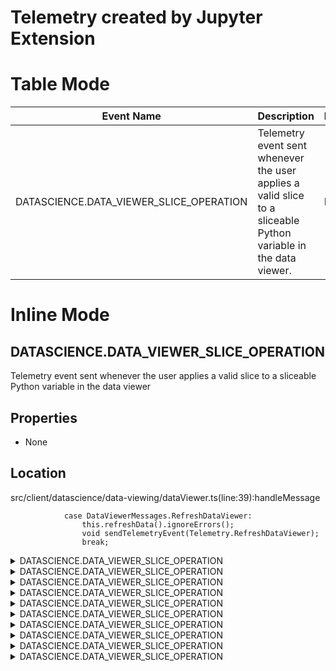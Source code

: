 # Telemetry created by Jupyter Extension

# Table Mode

| Event Name | Description | Properties | Where used |
| -- | -- | -- | -- |
| DATASCIENCE.DATA_VIEWER_SLICE_OPERATION | Telemetry event sent whenever the user applies a valid slice to a sliceable Python variable in the data viewer. | None | src/client/datascience/data-viewing/dataViewer.ts(line:39):sliceData |

# Inline Mode

## DATASCIENCE.DATA_VIEWER_SLICE_OPERATION

Telemetry event sent whenever the user applies a valid slice to a sliceable Python variable in the data viewer

## Properties
- None

## Location
src/client/datascience/data-viewing/dataViewer.ts(line:39):handleMessage
```
            case DataViewerMessages.RefreshDataViewer:
                this.refreshData().ignoreErrors();
                void sendTelemetryEvent(Telemetry.RefreshDataViewer);
                break;

```

<details>
  <summary>DATASCIENCE.DATA_VIEWER_SLICE_OPERATION</summary>
  
  Telemetry event sent whenever the user applies a valid slice to a sliceable Python variable in the data viewer

## Properties
- None

## Location
src/client/datascience/data-viewing/dataViewer.ts(line:39):handleMessage
```
            case DataViewerMessages.RefreshDataViewer:
                this.refreshData().ignoreErrors();
                void sendTelemetryEvent(Telemetry.RefreshDataViewer);
                break;

```
</details>
<details>
  <summary>DATASCIENCE.DATA_VIEWER_SLICE_OPERATION</summary>
  
  Telemetry event sent whenever the user applies a valid slice to a sliceable Python variable in the data viewer

## Properties
- None

## Location
src/client/datascience/data-viewing/dataViewer.ts(line:39):handleMessage
```
            case DataViewerMessages.RefreshDataViewer:
                this.refreshData().ignoreErrors();
                void sendTelemetryEvent(Telemetry.RefreshDataViewer);
                break;

```
</details><details>
  <summary>DATASCIENCE.DATA_VIEWER_SLICE_OPERATION</summary>
  
  Telemetry event sent whenever the user applies a valid slice to a sliceable Python variable in the data viewer

## Properties
- None

## Location
src/client/datascience/data-viewing/dataViewer.ts(line:39):handleMessage
```
            case DataViewerMessages.RefreshDataViewer:
                this.refreshData().ignoreErrors();
                void sendTelemetryEvent(Telemetry.RefreshDataViewer);
                break;

```
</details><details>
  <summary>DATASCIENCE.DATA_VIEWER_SLICE_OPERATION</summary>
  
  Telemetry event sent whenever the user applies a valid slice to a sliceable Python variable in the data viewer

## Properties
- None

## Location
src/client/datascience/data-viewing/dataViewer.ts(line:39):handleMessage
```
            case DataViewerMessages.RefreshDataViewer:
                this.refreshData().ignoreErrors();
                void sendTelemetryEvent(Telemetry.RefreshDataViewer);
                break;

```
</details><details>
  <summary>DATASCIENCE.DATA_VIEWER_SLICE_OPERATION</summary>
  
  Telemetry event sent whenever the user applies a valid slice to a sliceable Python variable in the data viewer

## Properties
- None

## Location
src/client/datascience/data-viewing/dataViewer.ts(line:39):handleMessage
```
            case DataViewerMessages.RefreshDataViewer:
                this.refreshData().ignoreErrors();
                void sendTelemetryEvent(Telemetry.RefreshDataViewer);
                break;

```
</details><details>
  <summary>DATASCIENCE.DATA_VIEWER_SLICE_OPERATION</summary>
  
  Telemetry event sent whenever the user applies a valid slice to a sliceable Python variable in the data viewer

## Properties
- None

## Location
src/client/datascience/data-viewing/dataViewer.ts(line:39):handleMessage
```
            case DataViewerMessages.RefreshDataViewer:
                this.refreshData().ignoreErrors();
                void sendTelemetryEvent(Telemetry.RefreshDataViewer);
                break;

```
</details><details>
  <summary>DATASCIENCE.DATA_VIEWER_SLICE_OPERATION</summary>
  
  Telemetry event sent whenever the user applies a valid slice to a sliceable Python variable in the data viewer

## Properties
- None

## Location
src/client/datascience/data-viewing/dataViewer.ts(line:39):handleMessage
```
            case DataViewerMessages.RefreshDataViewer:
                this.refreshData().ignoreErrors();
                void sendTelemetryEvent(Telemetry.RefreshDataViewer);
                break;

```
</details><details>
  <summary>DATASCIENCE.DATA_VIEWER_SLICE_OPERATION</summary>
  
  Telemetry event sent whenever the user applies a valid slice to a sliceable Python variable in the data viewer

## Properties
- None

## Location
src/client/datascience/data-viewing/dataViewer.ts(line:39):handleMessage
```
            case DataViewerMessages.RefreshDataViewer:
                this.refreshData().ignoreErrors();
                void sendTelemetryEvent(Telemetry.RefreshDataViewer);
                break;

```
</details><details>
  <summary>DATASCIENCE.DATA_VIEWER_SLICE_OPERATION</summary>
  
  Telemetry event sent whenever the user applies a valid slice to a sliceable Python variable in the data viewer

## Properties
- None

## Location
src/client/datascience/data-viewing/dataViewer.ts(line:39):handleMessage
```
            case DataViewerMessages.RefreshDataViewer:
                this.refreshData().ignoreErrors();
                void sendTelemetryEvent(Telemetry.RefreshDataViewer);
                break;

```
</details><details>
  <summary>DATASCIENCE.DATA_VIEWER_SLICE_OPERATION</summary>
  
  Telemetry event sent whenever the user applies a valid slice to a sliceable Python variable in the data viewer

## Properties
- None

## Location
src/client/datascience/data-viewing/dataViewer.ts(line:39):handleMessage
```
            case DataViewerMessages.RefreshDataViewer:
                this.refreshData().ignoreErrors();
                void sendTelemetryEvent(Telemetry.RefreshDataViewer);
                break;

```
</details>